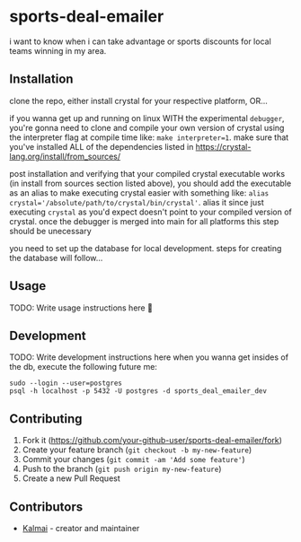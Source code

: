 # sports-deal-emailer
i want to know when i can take advantage or sports discounts for local teams winning in my area.

## Installation

clone the repo, either install crystal for your respective platform, OR...

if you wanna get up and running on linux WITH the experimental `debugger`, you're gonna need to clone and compile your own version of crystal using the interpreter flag at compile time like: `make interpreter=1`. make sure that you've installed ALL of the dependencies listed in https://crystal-lang.org/install/from_sources/

post installation and verifying that your compiled crystal executable works (in install from sources section listed above), you should add the executable as an alias to make executing crystal easier with something like: `alias crystal='/absolute/path/to/crystal/bin/crystal'`. alias it since just executing `crystal` as you'd expect doesn't point to your compiled version of crystal. once the debugger is merged into main for all platforms this step should be unecessary

you need to set up the database for local development. steps for creating the database will follow...

## Usage

TODO: Write usage instructions here
:shrug:

## Development

TODO: Write development instructions here
when you wanna get insides of the db, execute the following future me:
```
sudo --login --user=postgres
psql -h localhost -p 5432 -U postgres -d sports_deal_emailer_dev
```
## Contributing

1. Fork it (<https://github.com/your-github-user/sports-deal-emailer/fork>)
2. Create your feature branch (`git checkout -b my-new-feature`)
3. Commit your changes (`git commit -am 'Add some feature'`)
4. Push to the branch (`git push origin my-new-feature`)
5. Create a new Pull Request

## Contributors

- [Kalmai](https://github.com/your-github-user) - creator and maintainer
